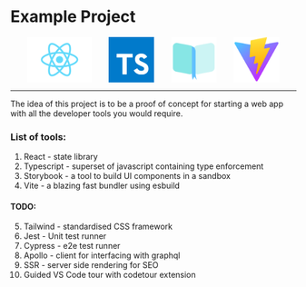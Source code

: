# Example Project

<p float="left" style="display: flex; justify-content: space-evenly;">
<img src="src/logo.svg" height="80" />
<img src="src/ts.svg" height="80" />
<img src="src/stories/assets/repo.svg" height="80" />
<img src="src/favicon.svg" height="80" />
</p>
<hr/>

The idea of this project is to be a proof of concept for starting a web app with all the developer tools you would require.

### List of tools:

1. React - state library
2. Typescript - superset of javascript containing type enforcement
3. Storybook - a tool to build UI components in a sandbox
4. Vite - a blazing fast bundler using esbuild

#### TODO:

5. Tailwind - standardised CSS framework
6. Jest - Unit test runner
7. Cypress - e2e test runner
8. Apollo - client for interfacing with graphql
9. SSR - server side rendering for SEO
10. Guided VS Code tour with codetour extension
